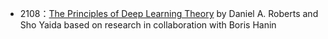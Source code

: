 * 2108：[The Principles of Deep Learning Theory](https://arxiv.org/pdf/2106.10165.pdf) by Daniel A. Roberts and Sho Yaida based on research in collaboration with Boris Hanin  




